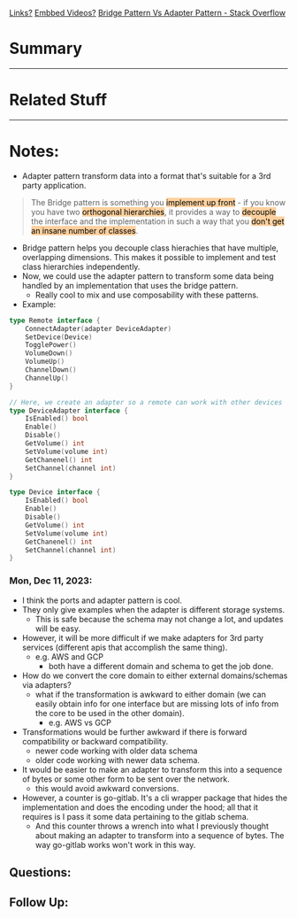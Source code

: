 [Links?](#)
[Embbed Videos?](#)
[Bridge Pattern Vs Adapter Pattern - Stack Overflow](https://stackoverflow.com/a/1425325)
# Summary

----
# Related Stuff

----
# Notes:
- Adapter pattern transform data into a format that's suitable for a 3rd party application.
> The Bridge pattern is something you <mark style="background: #FFB86CA6;">implement up front</mark> - if you know you have two <mark style="background: #FFB86CA6;">orthogonal hierarchies</mark>, it provides a way to <mark style="background: #FFB86CA6;">decouple</mark> the interface and the implementation in such a way that you <mark style="background: #FFB86CA6;">don't get an insane number of classes</mark>. 
- Bridge pattern helps you decouple class hierachies that have multiple, overlapping dimensions. This makes it possible to implement and test class hierarchies independently.
- Now, we could use the adapter pattern to transform some data being handled by an implementation that uses the bridge pattern.
	- Really cool to mix and use composability with these patterns.
- Example:
```go
type Remote interface {
	ConnectAdapter(adapter DeviceAdapter)
	SetDevice(Device)
	TogglePower()
	VolumeDown()
	VolumeUp()
	ChannelDown()
	ChannelUp()
}

// Here, we create an adapter so a remote can work with other devices
type DeviceAdapter interface {
	IsEnabled() bool
	Enable()
	Disable()
	GetVolume() int
	SetVolume(volume int)
	GetChanenel() int
	SetChannel(channel int)
}

type Device interface {
	IsEnabled() bool
	Enable()
	Disable()
	GetVolume() int
	SetVolume(volume int)
	GetChanenel() int
	SetChannel(channel int)
}
```
### Mon, Dec 11, 2023:
- I think the ports and adapter pattern is cool. 
- They only give examples when the adapter is different storage systems. 
	- This is safe because the schema may not change a lot, and updates will be easy.
- However, it will be more difficult if we make adapters for 3rd party services (different apis that accomplish the same thing).
	- e.g. AWS and GCP
		- both have a different domain and schema to get the job done.
- How do we convert the core domain to either external domains/schemas via adapters?
	- what if the transformation is awkward to either domain (we can easily obtain info for one interface but are missing lots of info from the core to be used in the other domain).
		- e.g. AWS vs GCP
- Transformations would be further awkward if there is forward compatibility or backward compatibility. 
	- newer code working with older data schema
	- older code working with newer data schema.
- It would be easier to make an adapter to transform this into a sequence of bytes or some other form to be sent over the network.
	- this would avoid awkward conversions.
- However, a counter is go-gitlab. It's a cli wrapper package that hides the implementation and does the encoding under the hood; all that it requires is I pass it some data pertaining to the gitlab schema.
	- And this counter throws a wrench into what I previously thought about making an adapter to transform into a sequence of bytes. The way go-gitlab works won't work in this way.

## Questions:

## Follow Up:
